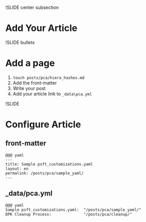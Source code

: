 !SLIDE center subsection

# Add Your Article

!SLIDE bullets

# Add a page

1. `touch posts/pca/hiera_hashes.md`
1. Add the front-matter
1. Write your post
1. Add your article link to `_data\pca.yml`

!SLIDE

# Configure Article

## front-matter

    @@@ yaml
    ---
    title: Sample psft_customizations.yaml
    layout: en
    permalink: /posts/pca/sample_yaml/
    ---

## _data/pca.yml

    @@@ yaml
    Sample psft_customizations.yaml:  "/posts/pca/sample_yaml/"
    DPK Cleanup Process:              "/posts/pca/cleanup/"